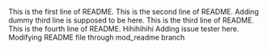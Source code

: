 This is the first line of README.
This is the second line of README.
Adding dummy third line is supposed to be here.
This is the third line of README.
This is the fourth line of README.
Hihihihihi
Adding issue tester here.
Modifying README file through mod_readme branch
